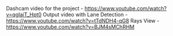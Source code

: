 Dashcam video for the project - https://www.youtube.com/watch?v=qgIaiT_Hpt0
Output video with Lane Detection - https://www.youtube.com/watch?v=tTdNDH4-qG8
Rays View - https://www.youtube.com/watch?v=BJM4sMChRHM
